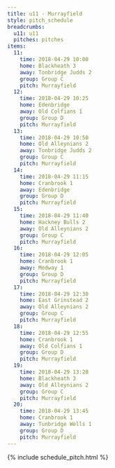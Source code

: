 ```yaml
---
title: u11 - Murrayfield
style: pitch_schedule
breadcrumbs:
  u11: u11
  pitches: pitches
items:
  11:
    time: 2018-04-29 10:00
    home: Blackheath 3
    away: Tonbridge Judds 2
    group: Group C
    pitch: Murrayfield
  12:
    time: 2018-04-29 10:25
    home: Edenbridge
    away: Old Colfians 1
    group: Group D
    pitch: Murrayfield
  13:
    time: 2018-04-29 10:50
    home: Old Alleynians 2
    away: Tonbridge Judds 2
    group: Group C
    pitch: Murrayfield
  14:
    time: 2018-04-29 11:15
    home: Cranbrook 1
    away: Edenbridge
    group: Group D
    pitch: Murrayfield
  15:
    time: 2018-04-29 11:40
    home: Hackney Bulls 2
    away: Old Alleynians 2
    group: Group C
    pitch: Murrayfield
  16:
    time: 2018-04-29 12:05
    home: Cranbrook 1
    away: Medway 1
    group: Group D
    pitch: Murrayfield
  17:
    time: 2018-04-29 12:30
    home: East Grinstead 2
    away: Old Alleynians 2
    group: Group C
    pitch: Murrayfield
  18:
    time: 2018-04-29 12:55
    home: Cranbrook 1
    away: Old Colfians 1
    group: Group D
    pitch: Murrayfield
  19:
    time: 2018-04-29 13:20
    home: Blackheath 3
    away: Old Alleynians 2
    group: Group C
    pitch: Murrayfield
  20:
    time: 2018-04-29 13:45
    home: Cranbrook 1
    away: Tunbridge Wells 1
    group: Group D
    pitch: Murrayfield
---
```


{% include schedule_pitch.html %}
